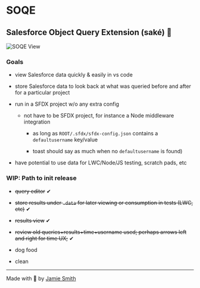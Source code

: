 # SOQE

## Salesforce Object Query Extension (saké) 🦄

![SOQE View](https://i.imgur.com/EIq4lD2.png)

### Goals

- view Salesforce data quickly & easily in vs code

- store Salesforce data to look back at what was queried before and after for a particular project

- run in a SFDX project w/o any extra config

  - not have to be SFDX project, for instance a Node middleware integration

    - as long as `ROOT/.sfdx/sfdx-config.json` contains a `defaultusername` key/value

    - toast should say as much when no `defaultusername` is found)


- have potential to use data for LWC/Node/JS testing, scratch pads, etc


### WIP: Path to init release

- ~~query editor~~ ✔

- ~~store results under `.data` for later viewing or consumption in tests (LWC, etc)~~ ✔

- ~~results view~~ ✔

- ~~review old queries+results+time+username used; perhaps arrows left and right for time UX;~~ ✔

- dog food

- clean

---

Made with 💙 by [Jamie Smith](https://jsmith.dev)